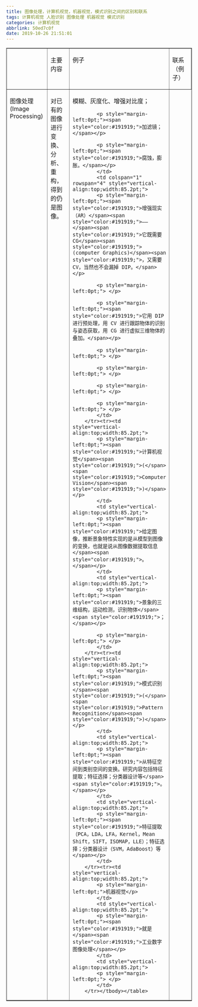 ```yaml
---
title: 图像处理，计算机视觉，机器视觉，模式识别之间的区别和联系
tags: 计算机视觉 人脸识别 图像处理 机器视觉 模式识别
categories: 计算机视觉
abbrlink: 50ed7c0f
date: 2019-10-26 21:51:01
---
```


<!--more-->

<table align="center" border="1" cellspacing="0"><tbody><tr><td style="vertical-align:top;width:85.2pt;">
			<p style="margin-left:0pt;"> </p>
			</td>
			<td style="vertical-align:top;width:85.2pt;">
			<p style="margin-left:0pt;">主要内容</p>
			</td>
			<td style="vertical-align:top;width:85.2pt;">
			<p style="margin-left:0pt;">例子</p>
			</td>
			<td style="vertical-align:top;width:85.2pt;">
			<p style="margin-left:0pt;">联系（例子）</p>
			</td>
		</tr><tr><td style="vertical-align:top;width:85.2pt;">
			<p style="margin-left:0pt;"><span style="color:#191919;">图像处理</span><span style="color:#191919;">(</span><span style="color:#191919;">Image Processing</span><span style="color:#191919;">)</span></p>
			</td>
			<td style="vertical-align:top;width:85.2pt;">
			<p style="margin-left:0pt;"><span style="color:#191919;">对已有的图像进行变换、分析、重构，得到的仍是图像。</span></p>
			</td>
			<td style="vertical-align:top;width:85.2pt;">
			<p style="margin-left:0pt;"><span style="color:#191919;">模糊、灰度化、增强对比度</span><span style="color:#191919;">；</span></p>

			<p style="margin-left:0pt;"><span style="color:#191919;">加滤镜；</span></p>

			<p style="margin-left:0pt;"><span style="color:#191919;">腐蚀，膨胀。</span></p>
			</td>
			<td colspan="1" rowspan="4" style="vertical-align:top;width:85.2pt;">
			<p style="margin-left:0pt;"><span style="color:#191919;">增强现实（AR）</span><span style="color:#191919;">——</span><span style="color:#191919;">它既需要 CG</span><span style="color:#191919;">(computer Graphics)</span><span style="color:#191919;">，又需要 CV，当然也不会漏掉 DIP。</span></p>

			<p style="margin-left:0pt;"> </p>

			<p style="margin-left:0pt;"><span style="color:#191919;">它用 DIP 进行预处理，用 CV 进行跟踪物体的识别与姿态获取，用 CG 进行虚拟三维物体的叠加。</span></p>

			<p style="margin-left:0pt;"> </p>

			<p style="margin-left:0pt;"> </p>

			<p style="margin-left:0pt;"> </p>

			<p style="margin-left:0pt;"> </p>
			</td>
		</tr><tr><td style="vertical-align:top;width:85.2pt;">
			<p style="margin-left:0pt;"><span style="color:#191919;">计算机视觉</span><span style="color:#191919;">(</span><span style="color:#191919;">Computer Vision</span><span style="color:#191919;">)</span></p>
			</td>
			<td style="vertical-align:top;width:85.2pt;">
			<p style="margin-left:0pt;"><span style="color:#191919;">给定图像，推断景象特性实现的是从模型到图像的变换，也就是说从图像数据提取信息</span><span style="color:#191919;">。</span></p>
			</td>
			<td style="vertical-align:top;width:85.2pt;">
			<p style="margin-left:0pt;"><span style="color:#191919;">景象的三维结构，运动检测，识别物体</span><span style="color:#191919;">；</span></p>

			<p style="margin-left:0pt;"> </p>
			</td>
		</tr><tr><td style="vertical-align:top;width:85.2pt;">
			<p style="margin-left:0pt;"><span style="color:#191919;">模式识别</span><span style="color:#191919;">(</span><span style="color:#191919;">Pattern Recognition</span><span style="color:#191919;">)</span></p>
			</td>
			<td style="vertical-align:top;width:85.2pt;">
			<p style="margin-left:0pt;"><span style="color:#191919;">从特征空间到类别空间的变换。研究内容包括特征提取；特征选择；分类器设计等</span><span style="color:#191919;">。</span></p>
			</td>
			<td style="vertical-align:top;width:85.2pt;">
			<p style="margin-left:0pt;"><span style="color:#191919;">特征提取（PCA，LDA，LFA，Kernel，Mean Shift，SIFT，ISOMAP，LLE）；特征选择；分类器设计（SVM，AdaBoost）等</span></p>
			</td>
		</tr><tr><td style="vertical-align:top;width:85.2pt;">
			<p style="margin-left:0pt;">机器视觉</p>
			</td>
			<td style="vertical-align:top;width:85.2pt;">
			<p style="margin-left:0pt;"><span style="color:#191919;">就是</span><span style="color:#191919;">工业数字图像处理</span></p>
			</td>
			<td style="vertical-align:top;width:85.2pt;">
			<p style="margin-left:0pt;"> </p>
			</td>
		</tr></tbody></table>
